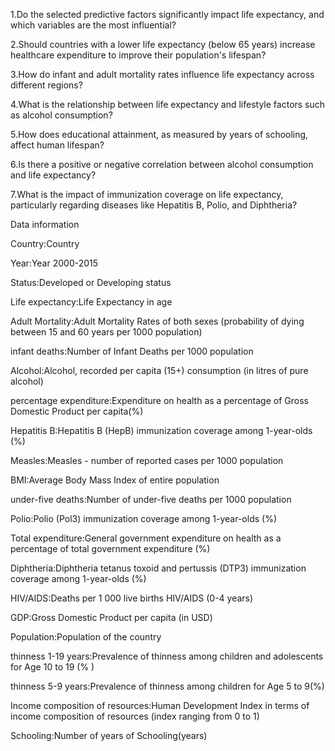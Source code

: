 1.Do the selected predictive factors significantly impact life expectancy, and which variables are the most influential?

2.Should countries with a lower life expectancy (below 65 years) increase healthcare expenditure to improve their population's lifespan?

3.How do infant and adult mortality rates influence life expectancy across different regions?

4.What is the relationship between life expectancy and lifestyle factors such as alcohol consumption?

5.How does educational attainment, as measured by years of schooling, affect human lifespan?

6.Is there a positive or negative correlation between alcohol consumption and life expectancy?

7.What is the impact of immunization coverage on life expectancy, particularly regarding diseases like Hepatitis B, Polio, and Diphtheria?


Data information

Country:Country

Year:Year 2000-2015

Status:Developed or Developing status

Life expectancy:Life Expectancy in age

Adult Mortality:Adult Mortality Rates of both sexes (probability of dying between 15 and 60 years per 1000 population)

infant deaths:Number of Infant Deaths per 1000 population

Alcohol:Alcohol, recorded per capita (15+) consumption (in litres of pure alcohol)

percentage expenditure:Expenditure on health as a percentage of Gross Domestic Product per capita(%)

Hepatitis B:Hepatitis B (HepB) immunization coverage among 1-year-olds (%)

Measles:Measles - number of reported cases per 1000 population

BMI:Average Body Mass Index of entire population

under-five deaths:Number of under-five deaths per 1000 population

Polio:Polio (Pol3) immunization coverage among 1-year-olds (%)

Total expenditure:General government expenditure on health as a percentage of total government expenditure (%)

Diphtheria:Diphtheria tetanus toxoid and pertussis (DTP3) immunization coverage among 1-year-olds (%)

HIV/AIDS:Deaths per 1 000 live births HIV/AIDS (0-4 years)

GDP:Gross Domestic Product per capita (in USD)

Population:Population of the country

thinness 1-19 years:Prevalence of thinness among children and adolescents for Age 10 to 19 (% )

thinness 5-9 years:Prevalence of thinness among children for Age 5 to 9(%)

Income composition of resources:Human Development Index in terms of income composition of resources (index ranging from 0 to 1)

Schooling:Number of years of Schooling(years)

